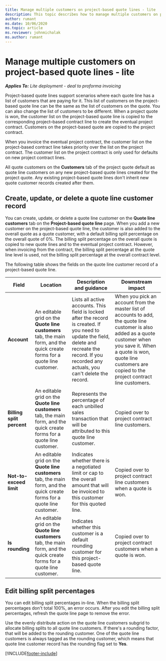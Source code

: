 ```yaml
---
title: Manage multiple customers on project-based quote lines - lite
description: This topic describes how to manage multiple customers on project-based quote lines.
author: rumant
ms.date: 10/06/2020
ms.topic: article
ms.reviewer: johnmichalak
ms.author: rumant
---
```


# Manage multiple customers on project-based quote lines - lite

_**Applies To:** Lite deployment - deal to proforma invoicing_

Project-based quote lines support scenarios where each quote line has a list of customers that are paying for it. This list of customers on the project-based quote line can be the same as the list of customers on the quote. You can also change the list of customers to be different. When a project quote is won, the customer list on the project-based quote line is copied to the corresponding project–based contract line to create the eventual project contract. Customers on the project-based quote are copied to the project contract.

When you invoice the eventual project contract, the customer list on the project-based contract line takes priority over the list on the project contract. The customer list on the project contract is only used for defaults on new project contract lines.

All quote customers on the **Customers** tab of the project quote default as quote line customers on any new project-based quote lines created for the project quote. Any existing project-based quote lines don't inherit new quote customer records created after them.

## Create, update, or delete a quote line customer record

You can create, update, or delete a quote line customer on the **Quote line customers** tab on the **Project-based quote line** page. When you add a new customer on the project-based quote line, the customer is also added to the overall quote as a quote customer, with a default billing split percentage on the overall quote of 0%. The billing split percentage on the overall quote is copied to new quote lines and to the eventual project contract. However, when invoicing from the contract, the billing split percentage at the quote line level is used, not the billing split percentage at the overall contract level. 

The following table shows the fields on the quote line customer record of a project-based quote line.

| Field | Location | Description and guidance | Downstream impact |
| --- | --- | --- | --- |
| **Account** | An editable grid on the **Quote line customers** tab, the main form, and the quick create forms for a quote line customer. | Lists all active accounts. This field is locked after the record is created. If you need to update the field, delete and recreate the record. If you recorded any actuals, you can't delete the record. | When you pick an account from the master list of accounts to add, the quote line customer is also added as a quote customer when you save it. When a quote is won, quote line customers are copied to the project contract line customers. |
| **Billing split percent** | An editable grid on the **Quote line customers** tab, the main form, and the quick create forms for a quote line customer. | Represents the percentage of each unbilled sales transaction that will be attributed to this quote line customer. | Copied over to project contract line customers. |
| **Not-to-exceed limit** | An editable grid on the **Quote line customers** tab, the main form, and the quick create forms for a quote line customer. | Indicates whether there is a negotiated limit or cap to the overall amount that will be invoiced to this customer for this quoted line. | Copied over to project contract line customers when a quote is won. |
| **Is rounding** | An editable grid on the **Quote line customers** tab, the main form, and the quick create forms for a quote line customer. | Indicates whether this customer is a default rounding customer for this project-based quote line. | Copied over to project contract customers when a quote is won. |

## Edit billing split percentages

You can edit billing split percentages in-line. When the billing split percentages don't total 100%, an error occurs. After you edit the billing split percentages, refresh the quote line page to remove the error.

Use the evenly distribute action on the quote line customers subgrid to allocate billing splits to all quote line customers. If there's a rounding factor, that will be added to the rounding customer. One of the quote line customers is always tagged as the rounding customer, which means that quote line customer record has the rounding flag set to **Yes**. 


[!INCLUDE[footer-include](../../includes/footer-banner.md)]